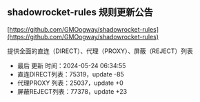 ## shadowrocket-rules 规则更新公告

[https://github.com/GMOogway/shadowrocket-rules](https://github.com/GMOogway/shadowrocket-rules)

提供全面的直连（DIRECT）、代理（PROXY）、屏蔽（REJECT）列表
- 最后 更新 时间：2024-05-24 06:34:55
- 直连DIRECT列表：75319，update -85
- 代理PROXY 列表：25037，update +0
- 屏蔽REJECT列表：77378，update +23